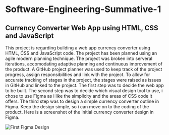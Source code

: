# **Software-Engineering-Summative-1**

## **Currency Converter Web App using HTML, CSS and JavaScript**

This project is regarding building a web app currency converter using HTML, CSS and JavaScript code. 
The project has been planned using an agile modern planning technique. 
The project was broken into serveral iterations, accomodating adaptive planning and continuous improvement of the product. A GitHub project planner was used to keep track of the project progress, assign responsibilities and link with the project.
To allow for accurate tracking of stages in the project, the stages were raised as issues in GitHub and linked to the project.
The first step was to decide the web app to be built.
The second step was to decide which visual design tool to use, i chose to use Figma as i like the simplicity and the areas of CSS code it offers.
The third step was to design a simple currency converter outline in Figma. Keep the design simple, so i can move on to the coding of the product. Here is a screenshot of the initial currency converter design in Figma.

![First Figma Design](https://user-images.githubusercontent.com/91996898/213736098-0fe766be-d690-49fd-b03e-c475999d70b2.JPG)


